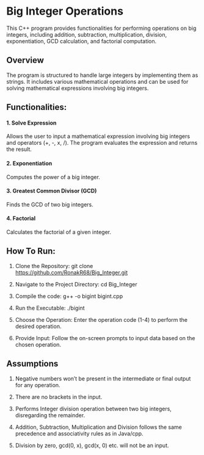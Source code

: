 # Big Integer Operations

This C++ program provides functionalities for performing operations on big integers, including addition, subtraction, multiplication, division, exponentiation, GCD calculation, and factorial computation.

## Overview

The program is structured to handle large integers by implementing them as strings. It includes various mathematical operations and can be used for solving mathematical expressions involving big integers.

## Functionalities:

#### 1. Solve Expression

Allows the user to input a mathematical expression involving big integers and operators (+, -, x, /). The program evaluates the expression and returns the result.

#### 2. Exponentiation

Computes the power of a big integer.

#### 3. Greatest Common Divisor (GCD)

Finds the GCD of two big integers.

#### 4. Factorial

Calculates the factorial of a given integer.

## How To Run:

1. Clone the Repository:
git clone https://github.com/RonakR68/Big_Integer.git

2. Navigate to the Project Directory:
cd Big_Integer

3. Compile the code:
g++ -o bigint bigint.cpp

4. Run the Executable:
./bigint

5. Choose the Operation:
Enter the operation code (1-4) to perform the desired operation.

6. Provide Input:
Follow the on-screen prompts to input data based on the chosen operation.

## Assumptions
1. Negative numbers won’t be present in the intermediate or final output for any operation.

2. There are no brackets in the input.

3. Performs Integer division operation between two big integers, disregarding the remainder.

4. Addition, Subtraction, Multiplication and Division follows the same precedence and associativity rules as in Java/cpp.

5. Division by zero, gcd(0, x), gcd(x, 0) etc. will not be an input.







